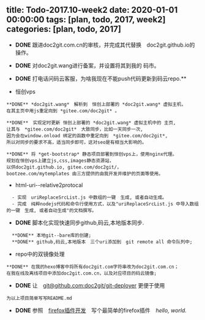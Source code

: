 title: Todo-2017.10-week2
date: 2020-01-01 00:00:00
tags: [plan, todo, 2017, week2]
categories: [plan, todo, 2017]
---
+ **DONE** 跟进doc2git.com.cn的审核，并完成其代替换　doc2git.github.io的操作。
　　
+ **DONE** 对doc2git.wang进行备案，并设置将其到我的 码市。

+ **DONE** 打电话问码云客服，为啥我现在不能push代码更新到码云repo.**

+ 恒创vps

``` 
**DONE** *doc2git.wang*　解析到　恒创上部署的 *doc2git.wang* 虚拟主机，
在其主页中用js重定向到 *gitee.com/doc2git* 。

**DONE**　实现定时更新 恒创上部署的 *doc2git.wang* 虚拟主机中的 主页, 
让其与　*gitee.com/doc2git*　大致同步，比如一天同步一次, 
因为会在window.onload 绑定的函数中重定向到　*gitee.com/doc2git*,
所以对同步的要求不高，适当同步即可，这对seo是有相当大影响的。

**DONE** 将 *get-bootstrap* 静态项目部署到恒创vps上，使用nginx代理。
规划在恒创vps上建立js,css,images静态资源站，
以供doc2git.github.io, gitee.com/doc2git/，
bootzee.com/mytemplates 由三方提供的由我开发并维护的页面等使用。
```


+ html-uri--relative2protocal
```
  - 实现　uriReplaceSrcList.js 中数组的一键　生成, 或者自动生成。
  - 完成　纯粹nodejs代码和命令行使用方式，以及"uriReplaceSrcList.js 中导入数组的一键　生成, 或者自动生成"的文档撰写。
```

+ **DONE** 脚本化实现快速同步github,码云,本地版本同步.
```
  **DONE** 本地git--bare库的创建;
  **DONE** github,码云,本地版本　三个uri添加到　git remote all 命令队列中;
```

+ repo中的双镜像处理
```
**DONE** 在我的hexo博客中将所有doc2git.com字符串改为doc2git.com.cn；
在我在线及离线项目中添加doc2git.com.cn，以及对应项目的码云镜像;
```

+ **DONE** 让　[git@github.com:doc2git/git-deployer](https://doc2git.com/doc2git/deployer.git) 更便于使用
```
为以上项目简单写写README.md
```

+ **DONE** 参照　[firefox插件开发](http://doc2git.com/2017/10/17/firefox%E6%8F%92%E4%BB%B6%E5%BC%80%E5%8F%91/)　写个最简单的firefox插件　*hello, world.*